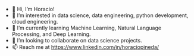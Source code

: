 - 👋 Hi, I’m Horacio!
- 👀 I’m interested in data science, data engineering, python development, cloud engineering.
- 🌱 I’m currently learning Machine Learning, Natural Language Processing, and Deep Learning.
- 💞️ I’m looking to collaborate on data science projects.
- 📫 Reach me at https://www.linkedin.com/in/horaciopineda/

<!---
horacioe14/horacioe14 is a ✨ special ✨ repository because its `README.md` (this file) appears on your GitHub profile.
You can click the Preview link to take a look at your changes.
--->

